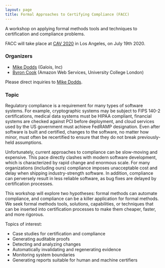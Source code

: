 ```yaml
---
layout: page
title: Formal Approaches to Certifying Compliance (FACC)
---
```


A workshop on applying formal methods tools and techniques to certification and compliance problems. 

FACC will take place at [CAV 2020](http://i-cav.org/2020/) in Los Angeles, on July 19th 2020. 


### Organizers

* [Mike Dodds](https://galois.com/team/mike-dodds/) (Galois, Inc)
* [Byron Cook](http://www0.cs.ucl.ac.uk/staff/b.cook/) (Amazon Web Services, University College London)

Please direct inquiries to [Mike Dodds](mailto:miked@galois.com). 

### Topic 

Regulatory compliance is a requirement for many types of software systems. For example, cryptographic systems may be subject to FIPS 140-2 certifications, medical data systems must be HIPAA compliant, financial systems are checked against PCI before deployment, and cloud services used by the US government must achieve FedRAMP designation. Even after software is built and certified, changes to the software, no matter how minor, must often be recertified to ensure that they do not break previously-held assumptions.

Unfortunately, current approaches to compliance can be slow-moving and expensive. This pace directly clashes with modern software development, which is characterized by rapid change and enormous scale. For many organizations (including ours) compliance imposes unacceptable cost and delay when shipping industry-strength software. In addition, compliance can perversely result in less reliable software, as bug fixes are delayed by certification processes. 

This workshop will explore two hypotheses: formal methods can automate compliance, and compliance can be a killer application for formal methods. We seek formal methods tools, solutions, capabilities, or techniques that can be inserted into certification processes to make them cheaper, faster, and more rigorous. 

Topics of interest: 

* Case studies for certification and compliance 
* Generating auditable proofs
* Detecting and analyzing changes
* Automatically invalidating and regenerating evidence
* Monitoring system boundaries
* Generating reports suitable for human and machine certifiers
